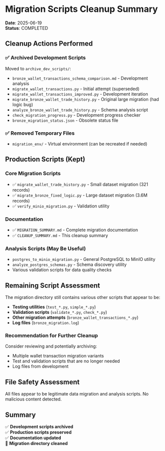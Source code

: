 # Migration Scripts Cleanup Summary

**Date**: 2025-06-19  
**Status**: COMPLETED  

## Cleanup Actions Performed

### ✅ Archived Development Scripts
Moved to `archive_dev_scripts/`:
- `bronze_wallet_transactions_schema_comparison.md` - Development analysis
- `migrate_wallet_transactions.py` - Initial attempt (superseded)
- `migrate_wallet_transactions_improved.py` - Development iteration  
- `migrate_bronze_wallet_trade_history.py` - Original large migration (had logic bug)
- `analyze_bronze_wallet_trade_history.py` - Schema analysis script
- `check_migration_progress.py` - Development progress checker
- `bronze_migration_status.json` - Obsolete status file

### ✅ Removed Temporary Files
- `migration_env/` - Virtual environment (can be recreated if needed)

## Production Scripts (Kept)

### Core Migration Scripts
- ✅ `migrate_wallet_trade_history.py` - Small dataset migration (321 records)
- ✅ `migrate_bronze_fixed_logic.py` - Large dataset migration (3.6M records)
- ✅ `verify_minio_migration.py` - Validation utility

### Documentation
- ✅ `MIGRATION_SUMMARY.md` - Complete migration documentation
- ✅ `CLEANUP_SUMMARY.md` - This cleanup summary

### Analysis Scripts (May Be Useful)
- `postgres_to_minio_migration.py` - General PostgreSQL to MinIO utility
- `analyze_postgres_schemas.py` - Schema discovery utility
- Various validation scripts for data quality checks

## Remaining Script Assessment

The migration directory still contains various other scripts that appear to be:
- **Testing utilities** (`test_*.py`, `simple_*.py`)
- **Validation scripts** (`validate_*.py`, `check_*.py`) 
- **Other migration attempts** (`bronze_wallet_transactions_*.py`)
- **Log files** (`bronze_migration.log`)

### Recommendation for Further Cleanup
Consider reviewing and potentially archiving:
- Multiple wallet transaction migration variants
- Test and validation scripts that are no longer needed
- Log files from development

## File Safety Assessment
All files appear to be legitimate data migration and analysis scripts. No malicious content detected.

## Summary
✅ **Development scripts archived**  
✅ **Production scripts preserved**  
✅ **Documentation updated**  
🧹 **Migration directory cleaned**